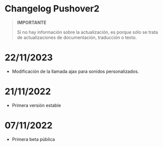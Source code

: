 # Changelog Pushover2

>**IMPORTANTE**
>
>Si no hay información sobre la actualización, es porque sólo se trata de actualizaciones de documentación, traducción o texto.

# 22/11/2023
- Modificación de la llamada ajax para sonidos personalizados.

# 21/11/2022
- Primera versión estable

# 07/11/2022
- Primera beta pública
